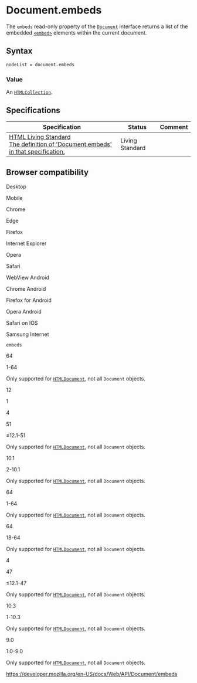 # Document.embeds

The `embeds` read-only property of the [`Document`](../document) interface returns a list of the embedded [`<embed>`](https://developer.mozilla.org/en-US/docs/Web/HTML/Element/embed) elements within the current document.

## Syntax

    nodeList = document.embeds

### Value

An [`HTMLCollection`](../htmlcollection).

## Specifications

<table><thead><tr class="header"><th>Specification</th><th>Status</th><th>Comment</th></tr></thead><tbody><tr class="odd"><td><a href="https://html.spec.whatwg.org/multipage/#dom-document-embeds">HTML Living Standard<br />
<span class="small">The definition of 'Document.embeds' in that specification.</span></a></td><td><span class="spec-living">Living Standard</span></td><td></td></tr></tbody></table>

## Browser compatibility

Desktop

Mobile

Chrome

Edge

Firefox

Internet Explorer

Opera

Safari

WebView Android

Chrome Android

Firefox for Android

Opera Android

Safari on IOS

Samsung Internet

`embeds`

64

1-64

Only supported for [`HTMLDocument`](https://developer.mozilla.org/docs/Web/API/HTMLDocument), not all `Document` objects.

12

1

4

51

≤12.1-51

Only supported for [`HTMLDocument`](https://developer.mozilla.org/docs/Web/API/HTMLDocument), not all `Document` objects.

10.1

2-10.1

Only supported for [`HTMLDocument`](https://developer.mozilla.org/docs/Web/API/HTMLDocument), not all `Document` objects.

64

1-64

Only supported for [`HTMLDocument`](https://developer.mozilla.org/docs/Web/API/HTMLDocument), not all `Document` objects.

64

18-64

Only supported for [`HTMLDocument`](https://developer.mozilla.org/docs/Web/API/HTMLDocument), not all `Document` objects.

4

47

≤12.1-47

Only supported for [`HTMLDocument`](https://developer.mozilla.org/docs/Web/API/HTMLDocument), not all `Document` objects.

10.3

1-10.3

Only supported for [`HTMLDocument`](https://developer.mozilla.org/docs/Web/API/HTMLDocument), not all `Document` objects.

9.0

1.0-9.0

Only supported for [`HTMLDocument`](https://developer.mozilla.org/docs/Web/API/HTMLDocument), not all `Document` objects.

<a href="https://developer.mozilla.org/en-US/docs/Web/API/Document/embeds" class="_attribution-link">https://developer.mozilla.org/en-US/docs/Web/API/Document/embeds</a>
